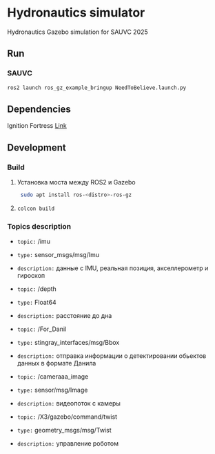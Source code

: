 # Hydronautics simulator
Hydronautics Gazebo simulation for SAUVC 2025

## Run

### SAUVC
```bash
ros2 launch ros_gz_example_bringup NeedToBelieve.launch.py
```

## Dependencies

Ignition Fortress
[Link](https://gazebosim.org/docs/fortress/install/)

## Development

### Build
1. 	
	Установка моста между ROS2 и Gazebo
   ```sh
    sudo apt install ros-<distro>-ros-gz
    ```
3.
    ```sh
    colcon build
    ```

### Topics description

- `topic:` /imu
- `type:` sensor_msgs/msg/Imu
- `description:` данные с IMU, реальная позиция, акселлерометр и гироскоп

- `topic:` /depth
- `type:` Float64
- `description:` расстояние до дна

- `topic:` /For_Danil
- `type:` stingray_interfaces/msg/Bbox
- `description:` отправка информации о детектировании обьектов данных в формате Данила

- `topic:` /cameraaa_image
- `type:` sensor/msg/Image
- `description:` видеопоток с камеры

- `topic:` /X3/gazebo/command/twist
- `type:` geometry_msgs/msg/Twist
- `description:` управление роботом


